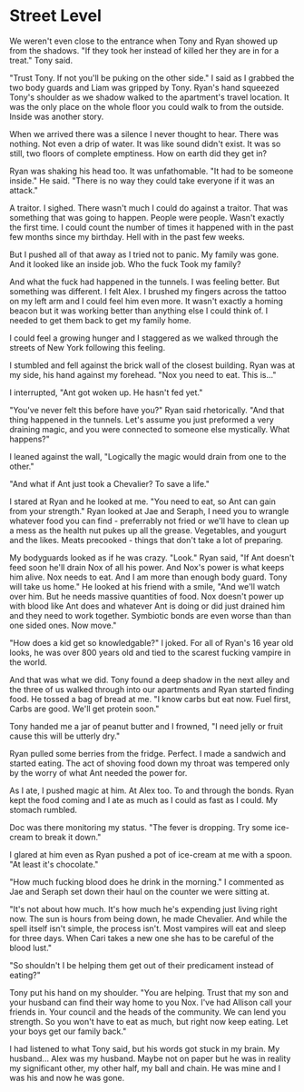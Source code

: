 # Street Level

We weren't even close to the entrance when Tony and Ryan showed up from the shadows.  "If they took her instead of killed her they are in for a treat."  Tony said.

"Trust Tony.  If not you'll be puking on the other side."  I said as I grabbed the two body guards and Liam was gripped by Tony.  Ryan's hand squeezed Tony's shoulder as we shadow walked to the apartment's travel location.  It was the only place on the whole floor you could walk to from the outside.  Inside was another story.

When we arrived there was a silence I never thought to hear.  There was nothing.  Not even a drip of water.  It was like sound didn't exist.  It was so still, two floors of complete emptiness.  How on earth did they get in?

Ryan was shaking his head too.  It was unfathomable.  "It had to be someone inside."  He said.  "There is no way they could take everyone if it was an attack."

A traitor.  I sighed.  There wasn't much I could do against a traitor.  That was something that was going to happen.  People were people.  Wasn't exactly the first time.  I could count the number of times it happened with in the past few months since my birthday.  Hell with in the past few weeks. 

But I pushed all of that away as I tried not to panic.  My family was gone.  And it looked like an inside job.  Who the fuck Took my family?

And what the fuck had happened in the tunnels.  I was feeling better.  But something was different.  I felt Alex.  I brushed my fingers across the tattoo on my left arm and I could feel him even more.  It wasn't exactly a homing beacon but it was working better than anything else I could think of.  I needed to get them back to get my family home.

I could feel a growing hunger and I staggered as we walked through the streets of New  York following this feeling.  

I stumbled and fell against the brick wall of the closest building.  Ryan was at my side, his hand against my forehead.  "Nox you need to eat.  This is..."

I interrupted, "Ant got woken up.  He hasn't fed yet."

"You've never felt this before have you?"  Ryan said rhetorically.  "And that thing happened in the tunnels.  Let's assume you just preformed a very draining magic, and you were connected to someone else mystically.  What happens?"

I leaned against the wall, "Logically the magic would drain from one to the other."

"And what if Ant just took a Chevalier?  To save a life."

I stared at Ryan and he looked at me.  "You need to eat, so Ant can gain from your strength."  Ryan looked at Jae and Seraph, I need you to wrangle whatever food you can find - preferrably not fried or we'll have to clean up a mess as the health nut pukes up all the grease.  Vegetables, and yougurt and the likes.  Meats precooked - things that don't take a lot of preparing.

My bodyguards looked as if he was crazy.  "Look."  Ryan said, "If Ant doesn't feed soon he'll drain Nox of all his power.  And Nox's power is what keeps him alive.  Nox needs to eat.  And I am more than enough body guard.  Tony will take us home."  He looked at his friend with a smile, "And we'll watch over him.  But he needs massive quantities of food.  Nox doesn't power up with blood like Ant does and whatever Ant is doing or did just drained him and they need to work together.  Symbiotic bonds are even worse than than one sided ones.  Now move."

"How does a kid get so knowledgable?" I joked.  For all of Ryan's 16 year old looks, he was over 800 years old and tied to the scarest fucking vampire in the world.

And that was what we did.  Tony found a deep shadow in the next alley and the three of us walked through into our apartments and Ryan started finding food.  He tossed a bag of bread at me.  "I know carbs but eat now.  Fuel first, Carbs are good.  We'll get protein soon."

Tony handed me a jar of peanut butter and I frowned, "I need jelly or fruit cause this will be utterly dry."

Ryan pulled some berries from the fridge.  Perfect.  I made a sandwich and started eating.  The act of shoving food down my throat was tempered only by the worry of what Ant needed the power for. 

As I ate, I pushed magic at him.  At Alex too.  To and through the bonds.  Ryan kept the food coming and I ate as much as I could as fast as I could.  My stomach rumbled.

Doc was there monitoring my status.  "The fever is dropping.  Try some ice-cream to break it down."

I glared at him even as Ryan pushed a pot of ice-cream at me with a spoon.  "At least it's chocolate."

"How much fucking blood does he drink in the morning."  I commented as Jae and Seraph set down their haul on the counter we were sitting at.  

"It's not about how much.  It's how much he's expending just living right now.  The sun is hours from being down, he made Chevalier.  And while the spell itself isn't simple, the process isn't.  Most vampires will eat and sleep for three days.  When Cari takes a new one she has to be careful of the blood lust."

"So shouldn't I be helping them get out of their predicament instead of eating?"

Tony put his hand on my shoulder.  "You are helping.  Trust that my son and your husband can find their way home to you Nox.  I've had Allison call your friends in.  Your council and the heads of the community.  We can lend you strength.  So you won't have to eat as much, but right now keep eating.  Let your boys get our family back."

I had listened to what Tony said, but his words got stuck in my brain.  My husband... Alex was my husband.  Maybe not on paper but he was in reality my significant other, my other half, my ball and chain.  He was mine and I was his and now he was gone.  


